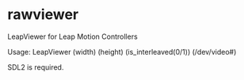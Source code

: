 # rawviewer
LeapViewer for Leap Motion Controllers

Usage:
	LeapViewer (width) (height) (is_interleaved(0/1)) (/dev/video#)

SDL2 is required.

